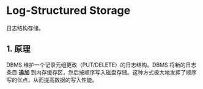 # Log-Structured Storage

日志结构存储。

## 1. 原理

DBMS 维护一个记录元组更改（PUT/DELETE）的日志结构。DBMS 将新的日志条目 **追加** 到内存缓存区，然后按顺序写入磁盘存储。这种方式极大地发挥了顺序写的优点，从而提高数据的写入性能。
